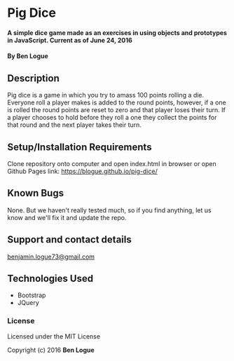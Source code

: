 # Pig Dice

#### A simple dice game made as an exercises in using objects and prototypes in JavaScript. Current as of June 24, 2016

#### By Ben Logue

## Description

Pig dice is a game in which you try to amass 100 points rolling a die. Everyone roll a player makes is added to the round points, however, if a one is rolled the round points are reset to zero and that player loses their turn. If a player chooses to hold before they roll a one they collect the points for that round and the next player takes their turn.

## Setup/Installation Requirements

Clone repository onto computer and open index.html in browser or open Github Pages link: https://blogue.github.io/pig-dice/

## Known Bugs

None.  But we haven't really tested much, so if you find anything, let us know and we'll fix it and update the repo.  

## Support and contact details

benjamin.logue73@gmail.com

## Technologies Used

* Bootstrap
* JQuery

### License

Licensed under the MIT License

Copyright (c) 2016 **Ben Logue**
